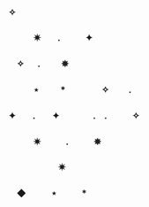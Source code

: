 ### ✧ 
### ㅤㅤㅤ✷ㅤㅤ.ㅤㅤㅤ✦ 
### ㅤ✧  　 .    ㅤ ㅤ✵ 　　　　　　　  　　     
### ㅤㅤㅤ⋆  　    ㅤ*  　ㅤㅤㅤ✧  ㅤ　.
### ✦ㅤㅤ.ㅤㅤ✦ㅤㅤㅤㅤ.ㅤ.ㅤㅤㅤ✧  
### ㅤㅤㅤ✷ㅤㅤㅤ.ㅤㅤㅤ✵ 　
### ㅤㅤㅤㅤㅤㅤ✷
### ㅤ◆ㅤㅤㅤ⋆ㅤㅤㅤ*
